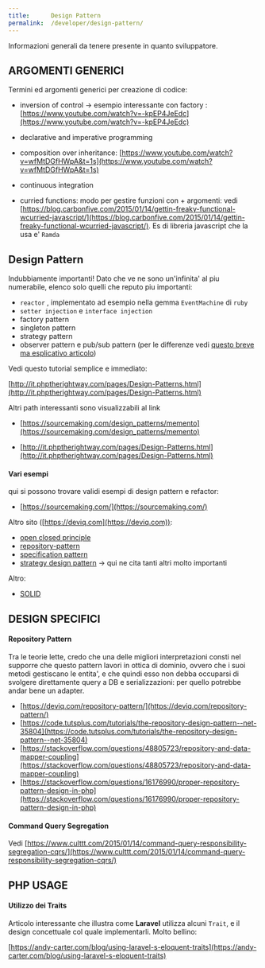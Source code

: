 ```yaml
---
title:      Design Pattern
permalink:  /developer/design-pattern/
---
```


Informazioni generali da tenere presente in quanto sviluppatore.


ARGOMENTI GENERICI
------------------

Termini ed argomenti generici per creazione di codice:

- inversion of control -> esempio interessante con factory : [https://www.youtube.com/watch?v=-kpEP4JeEdc](https://www.youtube.com/watch?v=-kpEP4JeEdc)

- declarative and imperative programming

- composition over inheritance: [https://www.youtube.com/watch?v=wfMtDGfHWpA&t=1s](https://www.youtube.com/watch?v=wfMtDGfHWpA&t=1s)

- continuous integration 

- curried functions: modo per gestire funzioni con + argomenti: vedi [https://blog.carbonfive.com/2015/01/14/gettin-freaky-functional-wcurried-javascript/](https://blog.carbonfive.com/2015/01/14/gettin-freaky-functional-wcurried-javascript/). Es di libreria javascript che la usa e' `Ramda`



Design Pattern
---------------

Indubbiamente importanti! Dato che ve ne sono un'infinita' al piu numerabile, elenco solo quelli che reputo piu importanti:

- `reactor` , implementato ad esempio nella gemma `EventMachine` di `ruby`
- `setter injection` e `interface injection`
- factory pattern
- singleton pattern
- strategy pattern
- observer pattern e pub/sub pattern (per le differenze vedi [questo breve ma esplicativo articolo](https://hackernoon.com/observer-vs-pub-sub-pattern-50d3b27f838c))

Vedi questo tutorial semplice e immediato:

[http://it.phptherightway.com/pages/Design-Patterns.html](http://it.phptherightway.com/pages/Design-Patterns.html)

Altri path interessanti sono visualizzabili al link

- [https://sourcemaking.com/design_patterns/memento](https://sourcemaking.com/design_patterns/memento)

- [http://it.phptherightway.com/pages/Design-Patterns.html](http://it.phptherightway.com/pages/Design-Patterns.html)


#### Vari esempi

qui si possono trovare validi esempi di design pattern e refactor:

- [https://sourcemaking.com/](https://sourcemaking.com/) 


Altro sito ([https://deviq.com](https://deviq.com)):

- [open closed principle](https://deviq.com/open-closed-principle/)
- [repository-pattern](https://deviq.com/repository-pattern/)
- [specification pattern](https://deviq.com/specification-pattern/)
- [strategy design pattern](https://deviq.com/strategy-design-pattern/) -> qui ne cita tanti altri molto importanti

Altro:

- [SOLID](https://scotch.io/bar-talk/s-o-l-i-d-the-first-five-principles-of-object-oriented-design)



DESIGN SPECIFICI
----------------

#### Repository Pattern

Tra le teorie lette, credo che una delle migliori interpretazioni consti nel supporre che questo pattern lavori in ottica di dominio,
ovvero che i suoi metodi gestiscano le entita', e che quindi esso non debba occuparsi di svolgere direttamente query a DB e serializzazioni:
per quello potrebbe andar bene un adapter.

- [https://deviq.com/repository-pattern/](https://deviq.com/repository-pattern/)
- [https://code.tutsplus.com/tutorials/the-repository-design-pattern--net-35804](https://code.tutsplus.com/tutorials/the-repository-design-pattern--net-35804)
- [https://stackoverflow.com/questions/48805723/repository-and-data-mapper-coupling](https://stackoverflow.com/questions/48805723/repository-and-data-mapper-coupling)
- [https://stackoverflow.com/questions/16176990/proper-repository-pattern-design-in-php](https://stackoverflow.com/questions/16176990/proper-repository-pattern-design-in-php)


#### Command Query Segregation


Vedi [https://www.culttt.com/2015/01/14/command-query-responsibility-segregation-cqrs/](https://www.culttt.com/2015/01/14/command-query-responsibility-segregation-cqrs/)



PHP USAGE
---------

#### Utilizzo dei Traits

Articolo interessante che illustra come **Laravel** utilizza alcuni `Trait`, 
e il design concettuale col quale implementarli. Molto bellino:

[https://andy-carter.com/blog/using-laravel-s-eloquent-traits](https://andy-carter.com/blog/using-laravel-s-eloquent-traits)